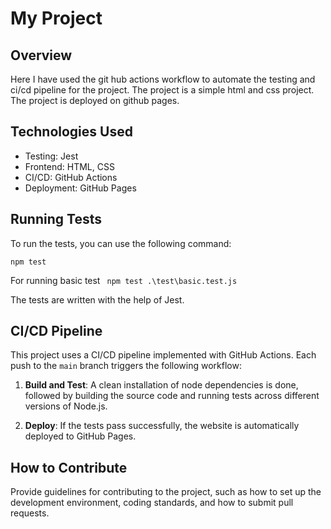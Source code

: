 # My Project

## Overview

Here I have used the git hub actions workflow to automate the testing and ci/cd pipeline for the project. The project is a simple html and css project. The project is deployed on github pages.

## Technologies Used

- Testing: Jest
- Frontend: HTML, CSS
- CI/CD: GitHub Actions
- Deployment: GitHub Pages

## Running Tests

To run the tests, you can use the following command:

`npm test`

For running basic test
` npm test .\test\basic.test.js`

The tests are written with the help of Jest.

## CI/CD Pipeline

This project uses a CI/CD pipeline implemented with GitHub Actions. Each push to the `main` branch triggers the following workflow:

1. **Build and Test**: A clean installation of node dependencies is done, followed by building the source code and running tests across different versions of Node.js.

2. **Deploy**: If the tests pass successfully, the website is automatically deployed to GitHub Pages.

## How to Contribute

Provide guidelines for contributing to the project, such as how to set up the development environment, coding standards, and how to submit pull requests.
